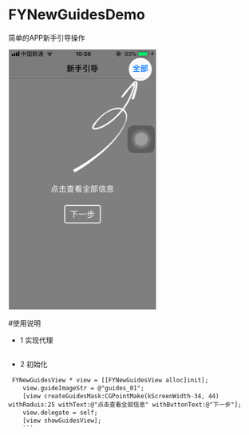FYNewGuidesDemo
===

简单的APP新手引导操作  

![Image text](https://github.com/SingleSun/FYNewGuidesDemo/blob/master/guide.png)

#使用说明
* 1 实现代理
```@interface ViewController ()<FYNewGuidesViewDelegate>
```
* 2 初始化
```
 FYNewGuidesView * view = [[FYNewGuidesView alloc]init];
    view.guideImageStr = @"guides_01";
    [view createGuidesMask:CGPointMake(kScreenWidth-34, 44) withRaduis:25 withText:@"点击查看全部信息" withButtonText:@"下一步"];
    view.delegate = self;
    [view showGuidesView];
    ```



